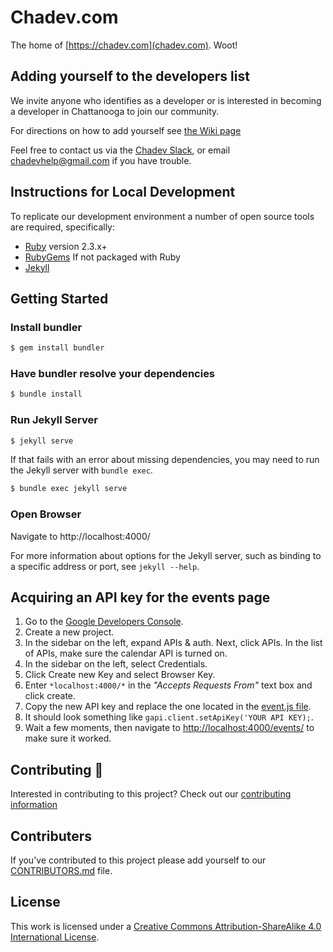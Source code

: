 # Chadev.com

The home of [https://chadev.com](chadev.com). Woot!

## Adding yourself to the developers list

We invite anyone who identifies as a developer or is interested in becoming a developer in Chattanooga to join our community.

For directions on how to add yourself see [the Wiki page](https://github.com/chadev/chadev.github.io/wiki/Adding-yourself-to-the-Devs-list)

Feel free to contact us via the [Chadev Slack](https://chadev.typeform.com/to/nCm0Ap), or email chadevhelp@gmail.com if you have trouble.

## Instructions for Local Development

To replicate our development environment a number of open source tools are required, specifically:

* [Ruby](https://www.ruby-lang.org/) version 2.3.x+
* [RubyGems](https://rubygems.org/pages/download) If not packaged with Ruby
* [Jekyll](http://jekyllrb.com)

## Getting Started

### Install bundler

~~~ sh
$ gem install bundler
~~~

### Have bundler resolve your dependencies

~~~ sh
$ bundle install
~~~

### Run Jekyll Server

~~~ sh
$ jekyll serve
~~~

If that fails with an error about missing dependencies, you may need to run the Jekyll server with `bundle exec`.

~~~ sh
$ bundle exec jekyll serve
~~~

### Open Browser

Navigate to http://localhost:4000/

For more information about options for the Jekyll server, such as binding to a
specific address or port, see `jekyll --help`.

## Acquiring an API key for the events page

1. Go to the [Google Developers Console](https://console.developers.google.com).
2. Create a new project.
3. In the sidebar on the left, expand APIs & auth. Next, click APIs. In the list of APIs, make sure the calendar API is turned on.
4. In the sidebar on the left, select Credentials.
5. Click Create new Key and select Browser Key.
6. Enter `*localhost:4000/*` in the *"Accepts Requests From"* text box and click create.
7. Copy the new API key and replace the one located in the [event.js file](assets/js/events.js).
8. It should look something like `gapi.client.setApiKey('YOUR API KEY);`.
9. Wait a few moments, then navigate to [http://localhost:4000/events/](http://localhost:4000/events/) to make sure it worked.

## Contributing :book:

Interested in contributing to this project? Check out our [contributing information](CONTRIBUTING.md)

## Contributers

If you've contributed to this project please add yourself to our [CONTRIBUTORS.md](CONTRIBUTORS.md) file.

## License

This work is licensed under a [Creative Commons Attribution-ShareAlike 4.0 International License](https://creativecommons.org/licenses/by-sa/4.0/).

